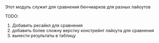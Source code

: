 Этот модуль служит для сравнения бенчмарков для разных лайоутов


TODO:
1) Добавить ресайкл для сравнения
2) добавить более сложну верстку констрейнт лайоута для сравнения
3) вынести результаты в таблицу